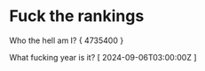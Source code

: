 # Fuck the rankings

Who the hell am I?
{ 4735400 }

What fucking year is it?
[ 2024-09-06T03:00:00Z ]
